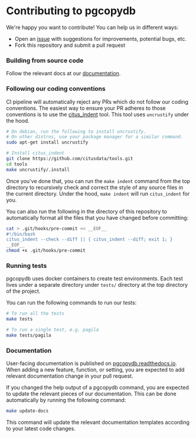 # Contributing to pgcopydb

We're happy you want to contribute! You can help us in different ways:

* Open an [issue](https://github.com/dimitri/pgcopydb/issues) with suggestions
  for improvements, potential bugs, etc.
* Fork this repository and submit a pull request

### Building from source code

Follow the relevant docs at our
[documentation](https://pgcopydb.readthedocs.io/en/latest/install.html#build-from-sources).

### Following our coding conventions

CI pipeline will automatically reject any PRs which do not follow our coding
conventions. The easiest way to ensure your PR adheres to those conventions is
to use the
[citus_indent](https://github.com/citusdata/tools/tree/develop/uncrustify) tool.
This tool uses `uncrustify` under the hood.


```bash
# On debian, run the following to install uncrustify.
# On other distros, use your package manager for a similar command.
sudo apt-get install uncrustify

# Install citus_indent
git clone https://github.com/citusdata/tools.git
cd tools
make uncrustify/.install
```

Once you've done that, you can run the `make indent` command from the top
directory to recursively check and correct the style of any source files in the
current directory. Under the hood, `make indent` will run `citus_indent` for
you.

You can also run the following in the directory of this repository to
automatically format all the files that you have changed before committing:

```bash
cat > .git/hooks/pre-commit << __EOF__
#!/bin/bash
citus_indent --check --diff || { citus_indent --diff; exit 1; }
__EOF__
chmod +x .git/hooks/pre-commit
```

### Running tests

pgcopydb uses docker containers to create test environments. Each test lives
under a separate directory under `tests/` directory at the top directory of the
project.

You can run the following commands to run our tests:

```bash
# To run all the tests
make tests

# To run a single test, e.g. pagila
make tests/pagila
```

### Documentation

User-facing documentation is published on
[pgcopydb.readthedocs.io](https://pgcopydb.readthedocs.io/). When adding a new
feature, function, or setting, you are expected to add relevant documentation
change in your pull request.

If you changed the help output of a pgcopydb command, you are expected to update
the relevant pieces of our documentation. This can be done automatically by
running the following command:

```bash
make update-docs
```

This command will update the relevant documentation templates according to your
latest code changes.
